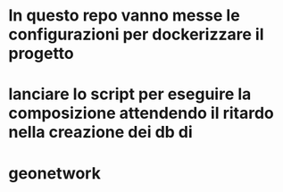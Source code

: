 # In questo repo vanno messe le configurazioni per dockerizzare il progetto
# lanciare lo script per eseguire la composizione attendendo il ritardo nella creazione dei db di 
# geonetwork

